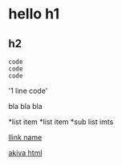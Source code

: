 #  hello h1

## h2

```
code
code
code
```

'1 line code'

bla bla bla


*list item
*list item
   *sub list imts

   [llink name](https://akiva232.github.io/calculator1/)



  [akiva html](https://akiva232.github.io/calculator1/akiva.html)

   
